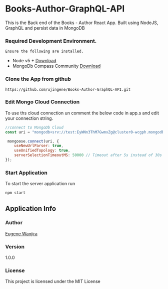 # Books-Author-GraphQL-API
This is the Back end of the Books - Author React App. Built using NodeJS, GraphQL and persist data in MongoDB


### Required Development Environment. 

```
Ensure the following are installed.
```
- Node v5 + [Download](https://nodejs.org/en/download/)
- MongoDb Compass Community [Download](https://www.mongodb.com/download-center/compass)

### Clone the App from github
```
https://github.com/ujingene/Books-Author-GraphQL-API.git

```

### Edit Mongo Cloud Connection
To use ths cloud connection un comment the below code in app.s and edit your connection string.

```js
//connect to MongoDb Cloud
const uri = "mongodb+srv://test:EyWNn3ThM7GwmxZg@cluster0-wcgph.mongodb.net/test?retryWrites=true&w=majority";

 mongoose.connect(uri, {
    useNewUrlParser: true,
    useUnifiedTopology: true,
    serverSelectionTimeoutMS: 50000 // Timeout after 5s instead of 30s
}); 

```

### Start Application
To start the server application run
```bash
npm start
```

## Application Info

### Author

[Eugene Wanjira](http://www.github.com/ujingene)

### Version

1.0.0

### License

This project is licensed under the MIT License
